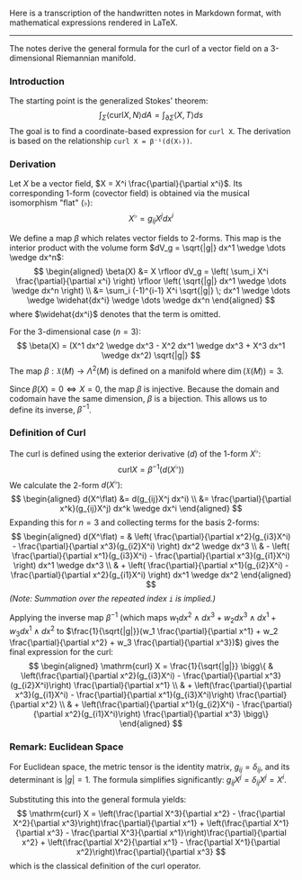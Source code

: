 Here is a transcription of the handwritten notes in Markdown format, with mathematical expressions rendered in LaTeX.

***

The notes derive the general formula for the curl of a vector field on a 3-dimensional Riemannian manifold.

### Introduction

The starting point is the generalized Stokes' theorem:
$$ \int_{\Sigma} \langle \mathrm{curl} X, N \rangle dA = \int_{\partial \Sigma} \langle X, T \rangle ds $$
The goal is to find a coordinate-based expression for `curl X`. The derivation is based on the relationship `curl X = β⁻¹(d(X♭))`.

### Derivation

Let $X$ be a vector field, $X = X^i \frac{\partial}{\partial x^i}$.
Its corresponding 1-form (covector field) is obtained via the musical isomorphism "flat" (♭):
$$ X^\flat = g_{ij} X^j dx^i $$

We define a map $\beta$ which relates vector fields to 2-forms. This map is the interior product with the volume form $dV_g = \sqrt{|g|} dx^1 \wedge \dots \wedge dx^n$:
$$
\begin{aligned}
\beta(X) &= X \rfloor dV_g = \left( \sum_i X^i \frac{\partial}{\partial x^i} \right) \rfloor \left( \sqrt{|g|} dx^1 \wedge \dots \wedge dx^n \right) \\
&= \sum_i (-1)^{i-1} X^i \sqrt{|g|} \; dx^1 \wedge \dots \wedge \widehat{dx^i} \wedge \dots \wedge dx^n
\end{aligned}
$$
where $\widehat{dx^i}$ denotes that the term is omitted.

For the 3-dimensional case ($n=3$):
$$ \beta(X) = (X^1 dx^2 \wedge dx^3 - X^2 dx^1 \wedge dx^3 + X^3 dx^1 \wedge dx^2) \sqrt{|g|} $$
The map $\beta: \mathfrak{X}(M) \to \Lambda^2(M)$ is defined on a manifold where $\dim(\mathfrak{X}(M)) = 3$.

Since $\beta(X)=0 \iff X=0$, the map $\beta$ is injective. Because the domain and codomain have the same dimension, $\beta$ is a bijection. This allows us to define its inverse, $\beta^{-1}$.

### Definition of Curl

The curl is defined using the exterior derivative ($d$) of the 1-form $X^\flat$:
$$ \mathrm{curl} X = \beta^{-1}(d(X^\flat)) $$
We calculate the 2-form $d(X^\flat)$:
$$
\begin{aligned}
d(X^\flat) &= d(g_{ij}X^j dx^i) \\
&= \frac{\partial}{\partial x^k}(g_{ij}X^j) dx^k \wedge dx^i
\end{aligned}
$$
Expanding this for $n=3$ and collecting terms for the basis 2-forms:
$$
\begin{aligned}
d(X^\flat) = & \left( \frac{\partial}{\partial x^2}(g_{i3}X^i) - \frac{\partial}{\partial x^3}(g_{i2}X^i) \right) dx^2 \wedge dx^3 \\
& - \left( \frac{\partial}{\partial x^1}(g_{i3}X^i) - \frac{\partial}{\partial x^3}(g_{i1}X^i) \right) dx^1 \wedge dx^3 \\
& + \left( \frac{\partial}{\partial x^1}(g_{i2}X^i) - \frac{\partial}{\partial x^2}(g_{i1}X^i) \right) dx^1 \wedge dx^2
\end{aligned}
$$
*(Note: Summation over the repeated index `i` is implied.)*

Applying the inverse map $\beta^{-1}$ (which maps $w_1 dx^2 \wedge dx^3 + w_2 dx^3 \wedge dx^1 + w_3 dx^1 \wedge dx^2$ to $\frac{1}{\sqrt{|g|}}(w_1 \frac{\partial}{\partial x^1} + w_2 \frac{\partial}{\partial x^2} + w_3 \frac{\partial}{\partial x^3})$) gives the final expression for the curl:
$$
\begin{aligned}
\mathrm{curl} X = \frac{1}{\sqrt{|g|}} \bigg\{ & \left(\frac{\partial}{\partial x^2}(g_{i3}X^i) - \frac{\partial}{\partial x^3}(g_{i2}X^i)\right) \frac{\partial}{\partial x^1} \\
& + \left(\frac{\partial}{\partial x^3}(g_{i1}X^i) - \frac{\partial}{\partial x^1}(g_{i3}X^i)\right) \frac{\partial}{\partial x^2} \\
& + \left(\frac{\partial}{\partial x^1}(g_{i2}X^i) - \frac{\partial}{\partial x^2}(g_{i1}X^i)\right) \frac{\partial}{\partial x^3} \bigg\}
\end{aligned}
$$

### Remark: Euclidean Space

For Euclidean space, the metric tensor is the identity matrix, $g_{ij} = \delta_{ij}$, and its determinant is $|g|=1$. The formula simplifies significantly:
$g_{ij}X^j = \delta_{ij}X^j = X^i$.

Substituting this into the general formula yields:
$$ \mathrm{curl} X = \left(\frac{\partial X^3}{\partial x^2} - \frac{\partial X^2}{\partial x^3}\right)\frac{\partial}{\partial x^1} + \left(\frac{\partial X^1}{\partial x^3} - \frac{\partial X^3}{\partial x^1}\right)\frac{\partial}{\partial x^2} + \left(\frac{\partial X^2}{\partial x^1} - \frac{\partial X^1}{\partial x^2}\right)\frac{\partial}{\partial x^3} $$
which is the classical definition of the curl operator.